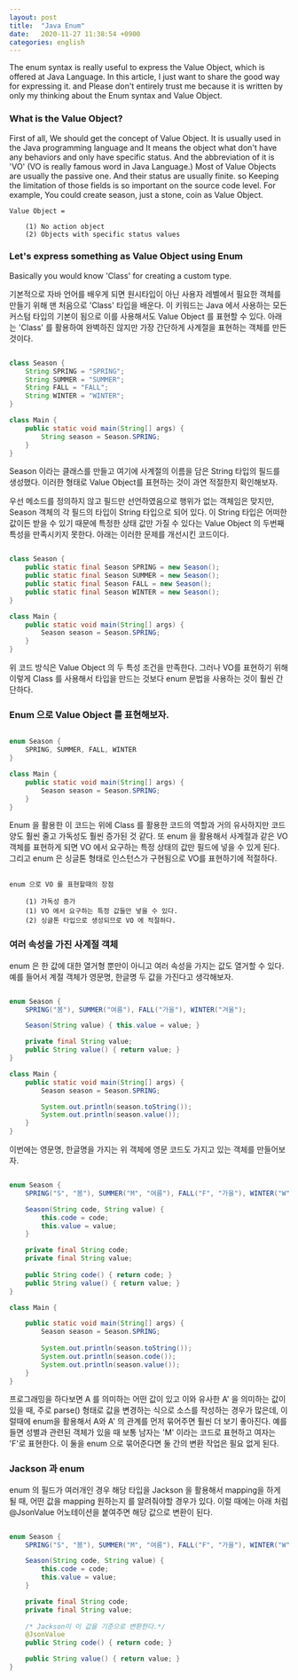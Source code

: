 ```yaml
---
layout: post
title:  "Java Enum"
date:   2020-11-27 11:38:54 +0900
categories: english
---
```


The enum syntax is really useful to express the Value Object, which is offered at Java Language. In this article, I just want to share the good way for expressing it. and Please don't entirely trust me because it is written by only my thinking about the Enum syntax and Value Object.

### What is the Value Object?

First of all, We should get the concept of Value Object. It is usually used in the Java programming language and It means the object what don't have any behaviors and only have specific status. And the abbreviation of it is 'VO' (VO is really famous word in Java Language.) Most of Value Objects are usually the passive one. And their status are usually finite. so Keeping the limitation of those fields is so important on the source code level.
For example, You could create season, just a stone, coin as Value Object.

```
Value Object = 

    (1) No action object
    (2) Objects with specific status values

```

### Let's express something as Value Object using Enum

Basically you would know 'Class' for creating a custom type.

기본적으로 자바 언어를 배우게 되면 원시타입이 아닌 사용자 레벨에서 필요한 객체를 만들기 위해 맨 처음으로 'Class' 타입을 배운다. 이 키워드는 Java 에서 사용하는 모든 커스텀 타입의 기본이 됨으로 이를 사용해서도 Value Object 를 표현할 수 있다. 아래는 'Class' 를 활용하여 완벽하진 않지만 가장 간단하게 사계절을 표현하는 객체를 만든 것이다.

```java

class Season {
    String SPRING = "SPRING";
    String SUMMER = "SUMMER";
    String FALL = "FALL";
    String WINTER = "WINTER";
}

class Main {
    public static void main(String[] args) {
        String season = Season.SPRING;
    }
}

```

Season 이라는 클래스를 만들고 여기에 사계절의 이름을 담은 String 타입의 필드를 생성했다. 이러한 형태로 Value Object를 표현하는 것이 과연 적절한지 확인해보자. 

우선 메소드를 정의하지 않고 필드만 선언하였음으로 행위가 없는 객체임은 맞지만, Season 객체의 각 필드의 타입이 String 타입으로 되어 있다. 이 String 타입은 어떠한 값이든 받을 수 있기 때문에 특정한 상태 값만 가질 수 있다는 Value Object 의 두번째 특성을 만족시키지 못한다. 아래는 이러한 문제를 개선시킨 코드이다.

```java

class Season {
    public static final Season SPRING = new Season();
    public static final Season SUMMER = new Season();
    public static final Season FALL = new Season();
    public static final Season WINTER = new Season();
}

class Main {
    public static void main(String[] args) {
        Season season = Season.SPRING;
    }
}

```

위 코드 방식은 Value Object 의 두 특성 조건을 만족한다. 그러나 VO를 표현하기 위해 이렇게 Class 를 사용해서 타입을 만드는 것보다 enum 문법을 사용하는 것이 훨씬 간단하다.

### Enum 으로 Value Object 를 표현해보자.

```java

enum Season {
    SPRING, SUMMER, FALL, WINTER
}

class Main {
    public static void main(String[] args) {
        Season season = Season.SPRING;
    }
}

```

Enum 을 활용한 이 코드는 위에 Class 를 활용한 코드의 역할과 거의 유사하지만 코드 양도 훨씬 줄고 가독성도 훨씬 증가된 것 같다. 또 enum 을 활용해서 사계절과 같은 VO 객체를 표현하게 되면 VO 에서 요구하는 특정 상태의 값만 필드에 넣을 수 있게 된다. 그리고 enum 은 싱글톤 형태로 인스턴스가 구현됨으로 VO를 표현하기에 적절하다.

```

enum 으로 VO 를 표현할때의 장점

    (1) 가독성 증가
    (1) VO 에서 요구하는 특정 값들만 넣을 수 있다.
    (2) 싱글톤 타입으로 생성되므로 VO 에 적절하다.

```

### 여러 속성을 가진 사계절 객체

enum 은 한 값에 대한 열거형 뿐만이 아니고 여러 속성을 가지는 값도 열거할 수 있다. 예를 들어서 계절 객체가 영문명, 한글명 두 값을 가진다고 생각해보자.

```java

enum Season {
    SPRING("봄"), SUMMER("여름"), FALL("가을"), WINTER("겨울");

    Season(String value) { this.value = value; }

    private final String value;
    public String value() { return value; }
}

class Main {
    public static void main(String[] args) {
        Season season = Season.SPRING;

        System.out.println(season.toString());
        System.out.println(season.value());
    }
}

```

이번에는 영문명, 한글명을 가지는 위 객체에 영문 코드도 가지고 있는 객체를 만들어보자.


```java

enum Season {
    SPRING("S", "봄"), SUMMER("M", "여름"), FALL("F", "가을"), WINTER("W", "겨울");

    Season(String code, String value) { 
        this.code = code;
        this.value = value; 
    }

    private final String code;
    private final String value;
    
    public String code() { return code; }
    public String value() { return value; }
}

class Main {

    public static void main(String[] args) {
        Season season = Season.SPRING;
        
        System.out.println(season.toString());
        System.out.println(season.code());
        System.out.println(season.value());
    }
}

```

프로그래밍을 하다보면 A 를 의미하는 어떤 값이 있고 이와 유사한 A' 을 의미하는 값이 있을 때, 주로 parse() 형태로 값을 변경하는 식으로 소스를 작성하는 경우가 많은데, 이럴때에 enum을 활용해서 A와 A' 의 관계를 먼저 묶어주면 훨씬 더 보기 좋아진다. 예를 들면 성별과 관련된 객체가 있을 때 보통 남자는 'M' 이라는 코드로 표현하고 여자는 'F'로 표현한다.
이 둘을 enum 으로 묶어준다면 둘 간의 변환 작업은 필요 없게 된다.

### Jackson 과 enum

enum 의 필드가 여러개인 경우 해당 타입을 Jackson 을 활용해서 mapping을 하게 될 때, 어떤 값을 mapping 원하는지 를 알려줘야할 경우가 있다. 이럴 때에는 아래 처럼 @JsonValue 어노테이션을 붙여주면 해당 값으로 변환이 된다.

```java

enum Season {
    SPRING("S", "봄"), SUMMER("M", "여름"), FALL("F", "가을"), WINTER("W", "겨울");

    Season(String code, String value) { 
        this.code = code;
        this.value = value; 
    }

    private final String code;
    private final String value;
    
    /* Jackson이 이 값을 기준으로 변환한다.*/
    @JsonValue
    public String code() { return code; }

    public String value() { return value; }
}

```
